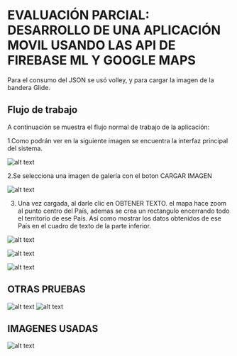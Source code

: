 # EVALUACIÓN PARCIAL: DESARROLLO DE UNA APLICACIÓN MOVIL USANDO LAS API DE FIREBASE ML Y GOOGLE MAPS

Para el consumo del JSON se usó volley, y para cargar la imagen de la bandera Glide.

## Flujo de trabajo

A continuación se muestra el flujo normal de trabajo de la aplicación: 

1.Como podrán ver en la siguiente imagen se encuentra la interfaz principal del sistema.

![alt text](https://github.com/AndyNinasunta/Evaluacion_Parcial/blob/master/Interfaces/1.PNG)

2.Se selecciona una imagen de galería con el boton CARGAR IMAGEN

![alt text](https://github.com/AndyNinasunta/Evaluacion_Parcial/blob/master/Interfaces/2.PNG)

3. Una vez cargada, al darle clic en OBTENER TEXTO. el mapa hace zoom al punto centro del País, ademas se crea un rectangulo encerrando 
todo el territorio de ese País. Así como mostrar los datos obtenidos de ese País en el cuadro de texto de la parte inferior.

![alt text](https://github.com/AndyNinasunta/Evaluacion_Parcial/blob/master/Interfaces/3.PNG)

![alt text](https://github.com/AndyNinasunta/Evaluacion_Parcial/blob/master/Interfaces/4.PNG)

![alt text](https://github.com/AndyNinasunta/Evaluacion_Parcial/blob/master/Interfaces/5.PNG)

## OTRAS PRUEBAS

![alt text](https://github.com/AndyNinasunta/Evaluacion_Parcial/blob/master/Interfaces/6.PNG)
![alt text](https://github.com/AndyNinasunta/Evaluacion_Parcial/blob/master/Interfaces/7.PNG)

## IMAGENES USADAS

![alt text](https://github.com/AndyNinasunta/Evaluacion_Parcial/blob/master/Interfaces/imagenes_prueba.PNG)

